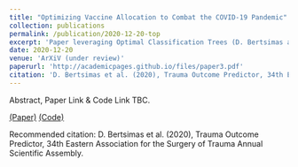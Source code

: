 ```yaml
---
title: "Optimizing Vaccine Allocation to Combat the COVID-19 Pandemic"
collection: publications
permalink: /publication/2020-12-20-top
excerpt: 'Paper leveraging Optimal Classification Trees (D. Bertsimas and J. Dunn, 2017) and K-NN Optimal Imputation (D. Bertsimas, C. Pawlowski and Y.D. Zhuo, 2018) methods on a dataset with EHR information and 1.2M+ rows in Julia and Python to predict mortality and morbidity for trauma patients with 0.93 and 0.77 AUROC (C-Statistic).'
date: 2020-12-20
venue: 'ArXiV (under review)'
paperurl: 'http://academicpages.github.io/files/paper3.pdf'
citation: 'D. Bertsimas et al. (2020), Trauma Outcome Predictor, 34th Eastern Association for the Surgery of Trauma Annual Scientific Assembly.'
---
```

Abstract, Paper Link & Code Link TBC.

[(Paper)](http://academicpages.github.io/files/paper3.pdf) [(Code)](https://covidanalytics.io)

Recommended citation: D. Bertsimas et al. (2020), Trauma Outcome Predictor, 34th Eastern Association for the Surgery of Trauma Annual Scientific Assembly.
